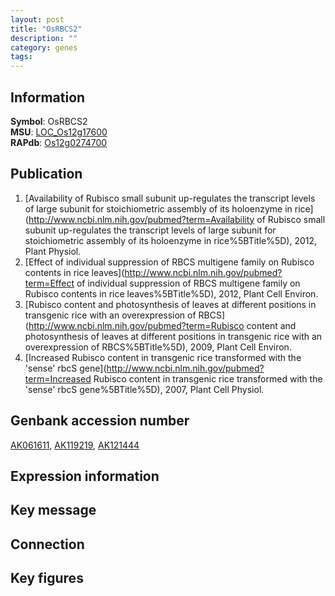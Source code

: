 ```yaml
---
layout: post
title: "OsRBCS2"
description: ""
category: genes
tags: 
---
```


## Information
__Symbol__: OsRBCS2  
__MSU__: [LOC_Os12g17600](http://rice.plantbiology.msu.edu/cgi-bin/ORF_infopage.cgi?orf=LOC_Os12g17600)  
__RAPdb__: [Os12g0274700](http://rapdb.dna.affrc.go.jp/viewer/gbrowse_details/irgsp1?name=Os12g0274700)  

## Publication
1. [Availability of Rubisco small subunit up-regulates the transcript levels of large subunit for stoichiometric assembly of its holoenzyme in rice](http://www.ncbi.nlm.nih.gov/pubmed?term=Availability of Rubisco small subunit up-regulates the transcript levels of large subunit for stoichiometric assembly of its holoenzyme in rice%5BTitle%5D), 2012, Plant Physiol.
2. [Effect of individual suppression of RBCS multigene family on Rubisco contents in rice leaves](http://www.ncbi.nlm.nih.gov/pubmed?term=Effect of individual suppression of RBCS multigene family on Rubisco contents in rice leaves%5BTitle%5D), 2012, Plant Cell Environ.
3. [Rubisco content and photosynthesis of leaves at different positions in transgenic rice with an overexpression of RBCS](http://www.ncbi.nlm.nih.gov/pubmed?term=Rubisco content and photosynthesis of leaves at different positions in transgenic rice with an overexpression of RBCS%5BTitle%5D), 2009, Plant Cell Environ.
4. [Increased Rubisco content in transgenic rice transformed with the 'sense' rbcS gene](http://www.ncbi.nlm.nih.gov/pubmed?term=Increased Rubisco content in transgenic rice transformed with the 'sense' rbcS gene%5BTitle%5D), 2007, Plant Cell Physiol.

## Genbank accession number
[AK061611](http://www.ncbi.nlm.nih.gov/nuccore/AK061611), [AK119219](http://www.ncbi.nlm.nih.gov/nuccore/AK119219), [AK121444](http://www.ncbi.nlm.nih.gov/nuccore/AK121444)  

## Expression information

## Key message

## Connection

## Key figures


